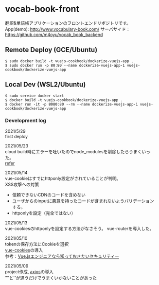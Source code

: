 # vocab-book-front
翻訳&単語帳アプリケーションのフロントエンドリポジトリです。\
App(demo): http://www.vocabulary-book.com/
サーバサイド：https://github.com/m4oyu/vocab_book_backend

## Remote Deploy  (GCE/Ubuntu)
```
$ sudo docker build -t vuejs-cookbook/dockerize-vuejs-app .
$ sudo docker run -p 80:80 --name dockerize-vuejs-app-1 vuejs-cookbook/dockerize-vuejs-app
```

## Local Dev (WSL2/Ubuntu)
```
$ sudo service docker start
$ docker build -t vuejs-cookbook/dockerize-vuejs-app .
$ docker run -it -p 8080:80 --rm --name dockerize-vuejs-app-1 vuejs-cookbook/dockerize-vuejs-app
```

### Development log
2021/5/29\
first deploy

2021/05/23\
cloud build時にエラーを吐いたのでnode_modulesを削除したらうまくいった。\
[refer](https://github.com/vuejs/vue-cli/issues/5210)


2021/05/14\
vue-cookieはすでにhttponly設定がされていることが判明。\
XSS攻撃への対策
- 信頼できないCDNのコードを含めない
- ユーザからのinputに悪意を持ったコードが含まれないようバリデーションする。
- httponlyを設定（完全ではない）

2021/05/13\
vue-cookiesのhttponlyを設定する方法がなさそう。
vue-routerを導入した。

2021/05/10\
tokenの保存方法にCookieを選択\
[vue-cookies](https://github.com/cmp-cc/vue-cookies/)の導入\
参考：[Vue.jsエンジニアなら知っておきたいセキュリティー](https://kotamat.com/post/vuejs-security/)

2021/05/09\
project作成, 
[axios](https://github.com/axios/axios)の導入\
""と''が違うだけでうまくいかないことがあった

